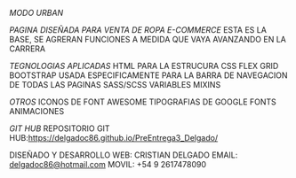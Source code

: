 *MODO URBAN*

*PAGINA DISEÑADA PARA VENTA DE ROPA E-COMMERCE*
 ESTA ES LA BASE, SE AGRERAN FUNCIONES A MEDIDA QUE VAYA AVANZANDO EN LA CARRERA

*TEGNOLOGIAS APLICADAS*
HTML PARA LA ESTRUCURA 
CSS
 FLEX 
 GRID
BOOTSTRAP USADA ESPECIFICAMENTE PARA LA BARRA DE NAVEGACION DE TODAS LAS PAGINAS
SASS/SCSS
 VARIABLES
 MIXINS

*OTROS*
 ICONOS DE FONT AWESOME
 TIPOGRAFIAS DE GOOGLE FONTS
 ANIMACIONES 

*GIT HUB*
 REPOSITORIO GIT HUB:https://delgadoc86.github.io/PreEntrega3_Delgado/

DISEÑADO Y DESARROLLO WEB:
 CRISTIAN DELGADO 
EMAIL:
 delgadoc86@hotmail.com
MOVIL:
 +54 9 2617478090 


